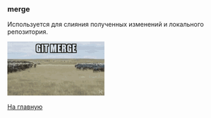 ### merge
Используется для слияния полученных изменений и локального репозитория.

![](./assets/merge.gif)

[На главную](./readme.md)